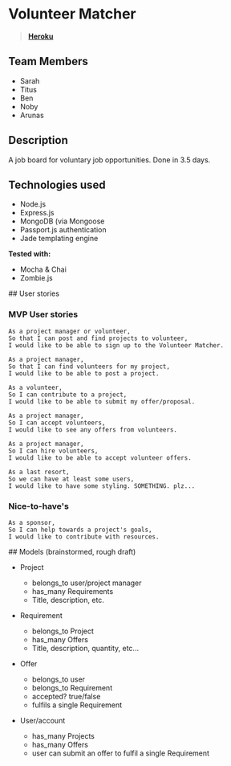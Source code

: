 # Volunteer Matcher

> **[Heroku](https://makers-volunteer-matcher.herokuapp.com/)**

## Team Members
* Sarah
* Titus
* Ben
* Noby
* Arunas

## Description
A job board for voluntary job opportunities. Done in 3.5 days.

## Technologies used
* Node.js
* Express.js
* MongoDB (via Mongoose
* Passport.js authentication
* Jade templating engine


**Tested with:**
* Mocha & Chai
* Zombie.js

## User stories

### MVP User stories
```
As a project manager or volunteer,
So that I can post and find projects to volunteer,
I would like to be able to sign up to the Volunteer Matcher.

As a project manager,
So that I can find volunteers for my project,
I would like to be able to post a project.

As a volunteer,
So I can contribute to a project,
I would like to be able to submit my offer/proposal.

As a project manager,
So I can accept volunteers,
I would like to see any offers from volunteers.

As a project manager,
So I can hire volunteers,
I would like to be able to accept volunteer offers.

As a last resort,
So we can have at least some users,
I would like to have some styling. SOMETHING. plz...
```

### Nice-to-have's
```
As a sponsor,
So I can help towards a project's goals,
I would like to contribute with resources.
```

## Models (brainstormed, rough draft)

* Project
  * belongs_to user/project manager
  * has_many Requirements
  * Title, description, etc.


* Requirement
  * belongs_to Project
  * has_many Offers
  * Title, description, quantity, etc...


* Offer
  * belongs_to user
  * belongs_to Requirement
  * accepted? true/false
  * fulfils a single Requirement


* User/account
  * has_many Projects
  * has_many Offers
  * user can submit an offer to fulfil a single Requirement
